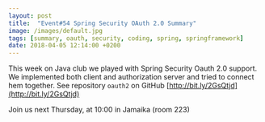 ```yaml
---
layout: post
title:  "Event#54 Spring Security OAuth 2.0 Summary"
image: /images/default.jpg
tags: [summary, oauth, security, coding, spring, springframework]
date: 2018-04-05 12:14:00 +0200
---
```


This week on Java club
we played with Spring Security Oauth 2.0 support. We implemented both client and authorization server and tried to connect hem together. See repository `oauth2` on GitHub  [http://bit.ly/2GsQtjd](http://bit.ly/2GsQtjd)

Join us next Thursday, at 10:00 in Jamaika (room 223)

